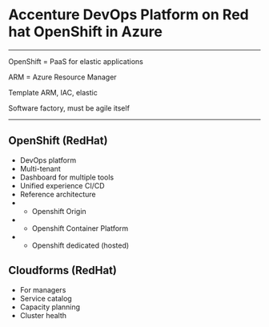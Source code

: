 # Accenture DevOps Platform on Red hat OpenShift in Azure

---
OpenShift = PaaS for elastic applications

ARM = Azure Resource Manager

Template ARM, IAC, elastic

Software factory, must be agile itself

---

## OpenShift (RedHat)
 - DevOps platform
 - Multi-tenant
 - Dashboard for multiple tools
 - Unified experience CI/CD
 - Reference architecture
 - - Openshift Origin
 - - Openshift Container Platform
 - - Openshift dedicated (hosted)

## Cloudforms (RedHat)
- For managers
- Service catalog
- Capacity planning
- Cluster health